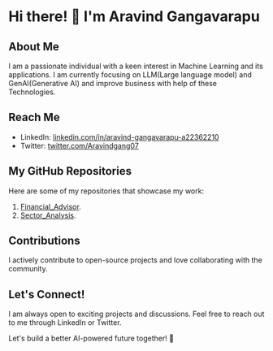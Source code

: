 # Hi there! 👋 I'm Aravind Gangavarapu

## About Me

I am a passionate individual with a keen interest in Machine Learning and its applications. I am currently focusing on LLM(Large language model) and GenAI(Generative AI) and improve business with help of these Technologies.

## Reach Me

- LinkedIn: [linkedin.com/in/aravind-gangavarapu-a22362210](https://www.linkedin.com/in/aravind-gangavarapu-a22362210/)
- Twitter: [twitter.com/Aravindgang07](https://twitter.com/Aravindgang07)

## My GitHub Repositories

Here are some of my repositories that showcase my work:

1. [Financial_Advisor](https://github.com/Aravind-1294/sector-Analysis.git).
2. [Sector_Analysis](https://github.com/Aravind-1294/Finance_with_GPT.git). 

## Contributions

I actively contribute to open-source projects and love collaborating with the community.

## Let's Connect!

I am always open to exciting projects and discussions. Feel free to reach out to me through LinkedIn or Twitter.

Let's build a better AI-powered future together! 🚀
